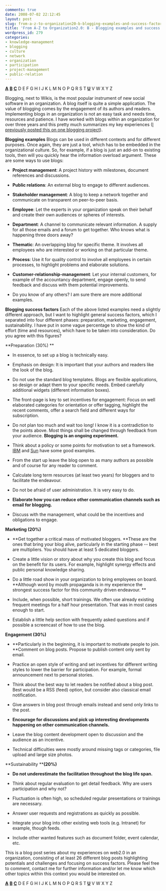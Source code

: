 ```yaml
---
comments: true
date: 2008-07-02 22:12:45
layout: post
slug: from-a-z-to-organization20-b-blogging-examples-and-success-factors
title: 'From A-Z to Organization2.0: B - Blogging examples and success factors '
wordpress_id: 279
categories:
- knowledge-management
- blogging
- culture
- network
- organization
- participation
- project-management
- public-relation
---
```


[](http://www.crisscrossed.net/2008/05/25/a-adaptation-from-a-z-%e2%80%94-the-long-trail-of-web20-in-an-organization/)**[A](http://www.crisscrossed.net/2008/05/25/a-adaptation-from-a-z-%e2%80%94-the-long-trail-of-web20-in-an-organization/)** [**B**](http://www.crisscrossed.net/2008/07/02/from-a-z-to-organization20-b-blogging-examples-and-success-factors/) **[C](http://www.crisscrossed.net/2008/06/05/from-a-z-to-organization20-c-cafeteria-%e2%80%94-catching-the-informal/)** D E F G H I J K L M N O P Q R S T [**U**](http://www.crisscrossed.net/2008/08/08/from-a-z-to-organization20-u-usability-higher-motiviation/) V W X Y Z

Blogging, next to Wikis, is the most popular instrument of new social software in an organization. A blog itself is quite a simple application. The value of blogging comes by the engagement of its authors and readers. Implementing blogs in an organization is not an easy task and needs time, resources and patience. I have worked with blogs within an organization for over three years and this pretty much summarizes my key experiences ([I previously posted this on one blogging project](http://icollaborate.blogspot.com/2007/07/roadblogs-gtz-egypts-experiences-of.html)).

**Blogging examples**
Blogs can be used in different contexts and for different purposes. Once again, they are just a tool, which has to be embedded in the organizational culture. So, for example, if a blog is just an add-on to existing tools, then will you quickly hear the information overload argument. These are some ways to use blogs:



	
  * **Project management**: A project history with milestones, document references and discussions.

	
  * **Public relations**: An external blog to engage to different audiences.

	
  * **Stakeholder management**: A blog to keep a network together and communicate on transparent on peer-to-peer basis.

	
  * **Employee**: Let the experts in your organization speak on their behalf and create their own audiences or spheres of interests.

	
  * **Department**: A channel to communicate relevant information. A supply for all those emails and a forum to get together. Who knows what is happening three doors away?

	
  * **Thematic**: An overlapping blog for specific theme. It involves all employees who are interested or working on that particular theme.

	
  * **Process**: Use it for quality control to involve all employees in certain processes, to highlight problems and elaborate solutions.

	
  * **Customer-relationship-management**: Let your internal customers, for example of the accountancy department, engage openly, to send feedback and discuss with them potential improvements.

	
  * Do you know of any others? I am sure there are more additional examples.


**Blogging success factors**
Each of the above listed examples need a slightly different approach, but I want to highlight general success factors, which I separated into four different phases: preparation, marketing, engagement, sustainability. I have put in some vague percentage to show the kind of effort (time and resources), which have to be taken into consideration. Do you agree with this figures?

**Preparation (30%)
**



	
  * In essence, to set up a blog is technically easy.

	
  * Emphasis on design: It is important that your authors and readers like the look of the blog.

	
  * Do not use the standard blog templates. Blogs are flexible applications, so design or adapt them to your specific needs. Embed carefully additional widgets (different information boxes).

	
  * The front-page is key to set incentives for engagement: Focus on well elaborated categories for orientation or offer tagging, highlight the recent comments, offer a search field and different ways for subscription.

	
  * Do not plan too much and wait too long! I know it is a contradiction to the points above.  Most things shall be changed through feedback from your audience. **Blogging is an ongoing experiment.**

	
  * Think about a policy or some points for motivation to set a framework. [IBM](http://www.ibm.com/blogs/zz/en/guidelines.html) and [Sun](http://www.sun.com/communities/guidelines.jsp) have some good examples.

	
  * From the start up leave the blog open to as many authors as possible and of course for any reader to comment.

	
  * Calculate long term resources (at least two years) for bloggers and to facilitate the endeavour.

	
  * Do not be afraid of user administration. It is very easy to do.

	
  * **Elaborate how you can reduce other communication channels such as email for blogging.**

	
  * Discuss with the management, what could be the incentives and obligations to engage.


**Marketing (20%)**



	
  * **Get together a critical mass of motivated bloggers. **These are the ones that bring your blog alive, particularly in the starting phase -- best are multipliers. You should have at least 5 dedicated bloggers.

	
  * Create a little vision or story about why you create this blog and focus on the benefit for its users. For example, highlight synergy effects and public personal knowledge sharing.

	
  * Do a little road show in your organization to bring employees on board. **Although word by mouth propaganda is in my experience the strongest success factor for this community driven endeavour. **

	
  * Include, when possible, short trainings. We often use already existing frequent meetings for a half hour presentation. That was in most cases enough to start.

	
  * Establish a little help section with frequently asked questions and if possible a screencast of how to use the blog.


**Engagement (30%)**



	
  * **Particularly in the beginning, it is important to motivate people to join. **Comment on blog posts. Propose to publish content only sent by email.

	
  * Practice an open style of writing and set incentives for different writing styles to lower the barrier for participation. For example, formal announcement next to personal stories.

	
  * Think about the best way to let readers be notified about a blog post. Best would be a RSS (feed) option, but consider also classical email notification.

	
  * Give answers in blog post through emails instead and send only links to the post.

	
  * **Encourage for discussions and pick up interesting developments happening on other communication channels.**

	
  * Leave the blog content development open to discussion and the audience as an incentive.

	
  * Technical difficulties were mostly around  missing tags or categories, file upload and large size photos.


**Sustainability ****(20%)**



	
  * **Do not underestimate the facilitation throughout the blog life span.**

	
  * Think about regular evaluation to get detail feedback. Why are users participation and why not?

	
  * Fluctuation is often high, so scheduled regular presentations or trainings are necessary.

	
  * Answer user requests and registrations as quickly as possible.

	
  * Integrate your blog into other existing web tools (e.g. Intranet) for example, though feeds.

	
  * Include other wanted features such as document folder, event calendar, etc.


This is a blog post series about my experiences on web2.0 in an organization, consisting of at least 26 different blog posts highlighting potentials and challenges and focusing on success factors. Please feel free to comment, contact me for further information and/or let me know which other topics within this context you would be interested on.

[](http://www.crisscrossed.net/2008/05/25/a-adaptation-from-a-z-%e2%80%94-the-long-trail-of-web20-in-an-organization/)**[A](http://www.crisscrossed.net/2008/05/25/a-adaptation-from-a-z-%e2%80%94-the-long-trail-of-web20-in-an-organization/)** [**B**](http://www.crisscrossed.net/2008/07/02/from-a-z-to-organization20-b-blogging-examples-and-success-factors/) **[C](http://www.crisscrossed.net/2008/06/05/from-a-z-to-organization20-c-cafeteria-%e2%80%94-catching-the-informal/)** D E F G H I J K L M N O P Q R S T [**U**](http://www.crisscrossed.net/2008/08/08/from-a-z-to-organization20-u-usability-higher-motiviation/) V W X Y Z
